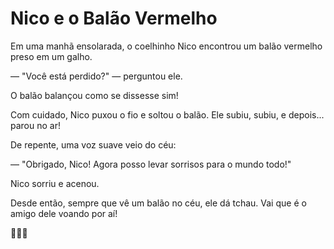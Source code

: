 # **Nico e o Balão Vermelho**

Em uma manhã ensolarada, o coelhinho Nico encontrou um balão vermelho preso em um galho.

— "Você está perdido?" — perguntou ele.

O balão balançou como se dissesse sim!

Com cuidado, Nico puxou o fio e soltou o balão. Ele subiu, subiu, e depois... parou no ar!

De repente, uma voz suave veio do céu:

— "Obrigado, Nico! Agora posso levar sorrisos para o mundo todo!"

Nico sorriu e acenou.

Desde então, sempre que vê um balão no céu, ele dá tchau. Vai que é o amigo dele voando por aí!

🌈🐰🎈
